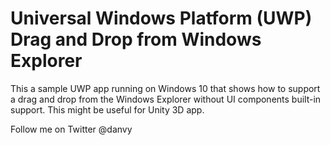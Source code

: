 # Universal Windows Platform (UWP) Drag and Drop from Windows Explorer

This a sample UWP app running on Windows 10 that shows how to support a drag and drop from the Windows Explorer without UI components built-in support.
This might be useful for Unity 3D app.

Follow me on Twitter @danvy
